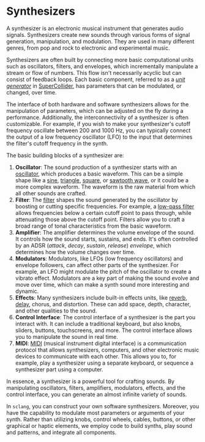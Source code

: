 # Synthesizers

A synthesizer is an electronic musical instrument that generates audio signals. 
Synthesizers create new sounds through various forms of signal generation, manipulation, and modulation. 
They are used in many different genres, from pop and rock to electronic and experimental music.

Synthesizers are often built by connecting more basic computational units such as oscillators, filters, and envelopes, which incrementally manipulate a stream or flow of numbers. 
This flow isn't necessarily acyclic but can consist of feedback loops. 
Each basic component, referred to as a *[unit generator](sec-ugens)* in [SuperCollider](https://supercollider.github.io/), has parameters that can be modulated, or changed, over time.

The interface of both hardware and software synthesizers allows for the manipulation of parameters, which can be adjusted on the fly during a performance. 
Additionally, the interconnectivity of a synthesizer is often customizable. 
For example, if you wish to make your synthesizer's cutoff frequency oscillate between 200 and 1000 Hz, you can typically connect the output of a low frequency oscillator (LFO) to the input that determines the filter's cutoff frequency in the synth.

The basic building blocks of a synthesizer are:

1. **Oscillator**: The sound production of a synthesizer starts with an [oscillator](sec-fundamental-waveforms), which produces a basic waveform. This can be a simple shape like a [sine](sec-sine-wave), [triangle](sec-triangle-wave), [square](sec-square-wave), or [sawtooth wave](sec-sawtooth-wave), or it could be a more complex waveform. The waveform is the raw material from which all other sounds are crafted.
2. **Filter**: The [filter](sec-filters) shapes the sound generated by the oscillator by boosting or cutting specific frequencies. For example, a [low-pass filter](sec-lowpass-filter) allows frequencies below a certain cutoff point to pass through, while attenuating those above the cutoff point. Filters allow you to craft a broad range of tonal characteristics from the basic waveform.
3. **Amplifier**: The amplifier determines the volume envelope of the sound. It controls how the sound starts, sustains, and ends. It's often controlled by an ADSR (*attack*, *decay*, *sustain*, *release*) *envelope*, which determines how the volume changes over time.
4. **Modulators**: Modulators, like LFOs (low frequency oscillators) and envelope followers, can affect other parts of the synthesizer. For example, an LFO might modulate the pitch of the oscillator to create a vibrato effect. Modulators are a key part of making the sound evolve and move over time, which can make a synth sound more interesting and dynamic.
5. **Effects**: Many synthesizers include built-in effects units, like [reverb](sec-reverb), [delay](sec-ff-comb-filter), chorus, and distortion. These can add space, depth, character, and other qualities to the sound.
6. **Control Interface**: The control interface of a synthesizer is the part you interact with. It can include a traditional keyboard, but also knobs, sliders, buttons, touchscreens, and more. The control interface allows you to manipulate the sound in real time.
7. **MIDI**: [MIDI](sec-midi) (musical instrument digital interface) is a communication protocol that allows synthesizers, computers, and other electronic music devices to communicate with each other. This allows you to, for example, play a synthesizer using a separate keyboard, or sequence a synthesizer part using a computer.

In essence, a synthesizer is a powerful tool for crafting sounds. 
By manipulating oscillators, filters, amplifiers, modulators, effects, and the control interface, you can generate an almost infinite variety of sounds.

In ``sclang``, you can construct your own software synthesizers. 
Moreover, you have the capability to modulate most parameters or arguments of your synth. 
Rather than utilizing knobs, control wheels, cables, buttons, or other graphical or haptic elements, we employ code to build synths, play sound and patterns, and integrate all components.